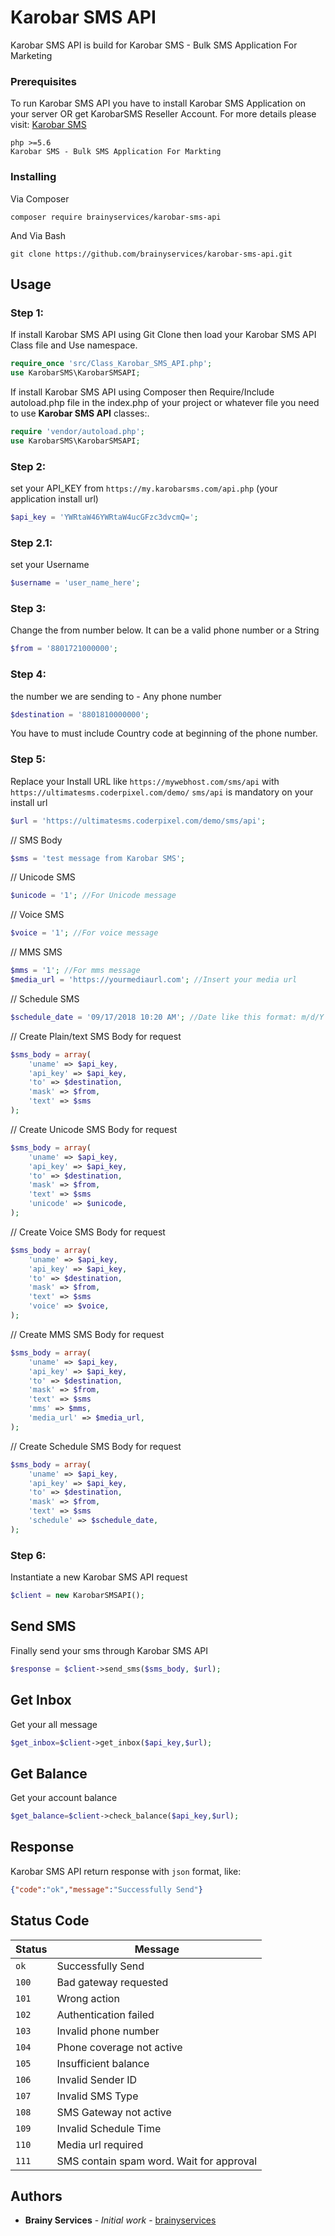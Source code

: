 # Karobar SMS API

Karobar SMS API is build for Karobar SMS - Bulk SMS Application For Marketing


### Prerequisites

To run Karobar SMS API you have to install Karobar SMS Application on your server OR get KarobarSMS Reseller Account. 
For more details please visit: [Karobar SMS](https://www.karobarsms.com/)
```
php >=5.6
Karobar SMS - Bulk SMS Application For Markting
```

### Installing
Via Composer
```
composer require brainyservices/karobar-sms-api 
```

And Via Bash

```
git clone https://github.com/brainyservices/karobar-sms-api.git
```

## Usage


 ### Step 1:
If install Karobar SMS API using Git Clone then load your Karobar SMS API Class file and Use namespace. 
```php
require_once 'src/Class_Karobar_SMS_API.php';
use KarobarSMS\KarobarSMSAPI;
```
If install Karobar SMS API using Composer then Require/Include autoload.php file in the index.php of your project or whatever file you need to use **Karobar SMS API** classes:. 
```php
require 'vendor/autoload.php';
use KarobarSMS\KarobarSMSAPI;
```
### Step 2:
set your API_KEY from `https://my.karobarsms.com/api.php` (your application install url)
```php
$api_key = 'YWRtaW46YWRtaW4ucGFzc3dvcmQ=';
```
### Step 2.1:
set your Username 
```php
$username = 'user_name_here';
```
### Step 3:
Change the from number below. It can be a valid phone number or a String
```php
$from = '8801721000000';
```

### Step 4:
the number we are sending to - Any phone number
```php
$destination = '8801810000000';
```
You have to must include Country code at beginning of the phone number.  

### Step 5:
Replace your Install URL like `https://mywebhost.com/sms/api` with `https://ultimatesms.coderpixel.com/demo/`
`sms/api` is mandatory on your install url

```php
$url = 'https://ultimatesms.coderpixel.com/demo/sms/api';
```
// SMS Body
```php
$sms = 'test message from Karobar SMS';
```
// Unicode SMS
```php
$unicode = '1'; //For Unicode message
```
// Voice SMS
```php
$voice = '1'; //For voice message
```
// MMS SMS
```php
$mms = '1'; //For mms message
$media_url = 'https://yourmediaurl.com'; //Insert your media url
```
// Schedule SMS
```php
$schedule_date = '09/17/2018 10:20 AM'; //Date like this format: m/d/Y h:i A
```
// Create Plain/text SMS Body for request
```php
$sms_body = array(
    'uname' => $api_key,
    'api_key' => $api_key,
    'to' => $destination,
    'mask' => $from,
    'text' => $sms
);
```
// Create Unicode SMS Body for request
```php
$sms_body = array(
    'uname' => $api_key,
    'api_key' => $api_key,
    'to' => $destination,
    'mask' => $from,
    'text' => $sms
    'unicode' => $unicode,
);
```

// Create Voice SMS Body for request
```php
$sms_body = array(
    'uname' => $api_key,
    'api_key' => $api_key,
    'to' => $destination,
    'mask' => $from,
    'text' => $sms
    'voice' => $voice,
);
```
// Create MMS SMS Body for request
```php
$sms_body = array(
    'uname' => $api_key,
    'api_key' => $api_key,
    'to' => $destination,
    'mask' => $from,
    'text' => $sms
    'mms' => $mms,
    'media_url' => $media_url,
);
```
// Create Schedule SMS Body for request
```php
$sms_body = array(
    'uname' => $api_key,
    'api_key' => $api_key,
    'to' => $destination,
    'mask' => $from,
    'text' => $sms
    'schedule' => $schedule_date,
);
```

### Step 6: 
Instantiate a new Karobar SMS API request
```php
$client = new KarobarSMSAPI();
```

## Send SMS
Finally send your sms through Karobar SMS API
```php
$response = $client->send_sms($sms_body, $url);
```

## Get Inbox
Get your all message
```php
$get_inbox=$client->get_inbox($api_key,$url);
```

## Get Balance
Get your account balance
```php
$get_balance=$client->check_balance($api_key,$url);
```
## Response
Karobar SMS API return response with `json` format, like:

```json
{"code":"ok","message":"Successfully Send"}
```

## Status Code

| Status | Message |
| --- | --- |
| `ok` | Successfully Send |
| `100` | Bad gateway requested |
| `101` | Wrong action |
| `102` | Authentication failed |
| `103` | Invalid phone number |
| `104` | Phone coverage not active |
| `105` | Insufficient balance |
| `106` | Invalid Sender ID |
| `107` | Invalid SMS Type |
| `108` | SMS Gateway not active |
| `109` | Invalid Schedule Time |
| `110` | Media url required |
| `111` | SMS contain spam word. Wait for approval |

## Authors

* **Brainy Services** - *Initial work* - [brainyservices](https://github.com/brainyservices)
